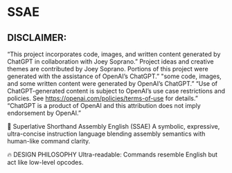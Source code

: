 # SSAE

## DISCLAIMER:
“This project incorporates code, images, and written content generated by ChatGPT in collaboration with Joey Soprano.” Project ideas and creative themes are contributed by Joey Soprano. Portions of this project were generated with the assistance of OpenAI’s ChatGPT.” "some code, images, and some written content were generated by OpenAI’s ChatGPT.” “Use of ChatGPT-generated content is subject to OpenAI’s use case restrictions and policies. See https://openai.com/policies/terms-of-use for details.” “ChatGPT is a product of OpenAI and this attribution does not imply endorsement by OpenAI.”

🧠 Superlative Shorthand Assembly English (SSAE)
A symbolic, expressive, ultra-concise instruction language blending assembly semantics with human-like command clarity.

🔥 DESIGN PHILOSOPHY
Ultra-readable: Commands resemble English but act like low-level opcodes.


